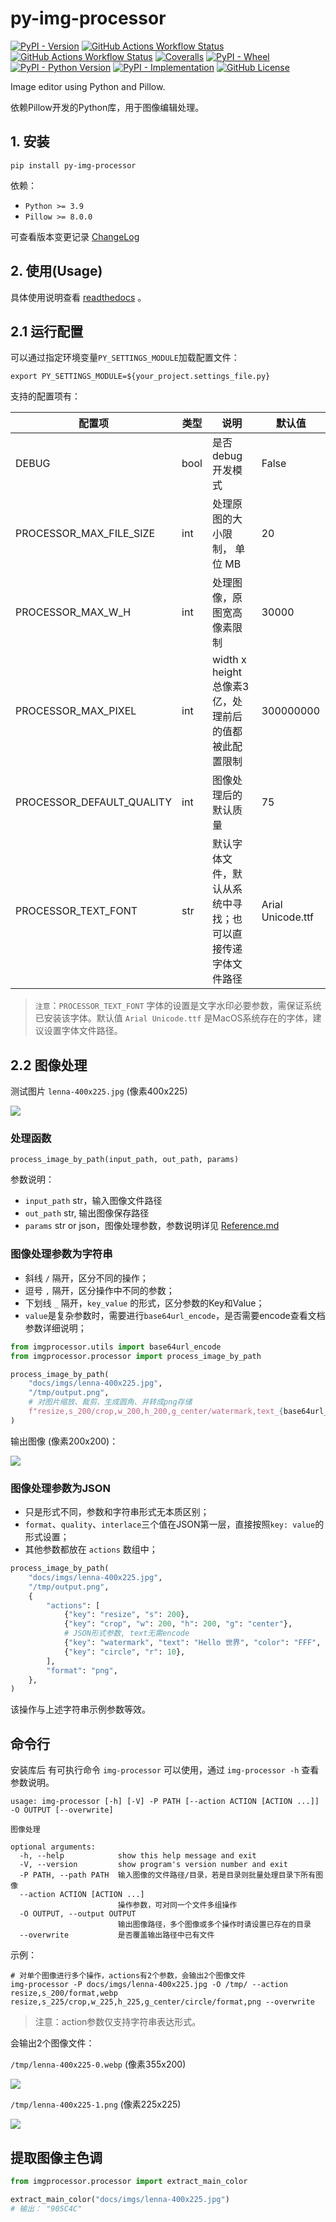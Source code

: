# py-img-processor

[![PyPI - Version](https://img.shields.io/pypi/v/py-img-processor)](https://github.com/SkylerHu/py-img-processor)
[![GitHub Actions Workflow Status](https://github.com/SkylerHu/py-img-processor/actions/workflows/pre-commit.yml/badge.svg?branch=master)](https://github.com/SkylerHu/py-img-processor)
[![GitHub Actions Workflow Status](https://github.com/SkylerHu/py-img-processor/actions/workflows/test-py3.yml/badge.svg?branch=master)](https://github.com/SkylerHu/py-img-processor)
[![Coveralls](https://img.shields.io/coverallsCoverage/github/SkylerHu/py-img-processor?branch=master)](https://github.com/SkylerHu/py-img-processor)
[![PyPI - Wheel](https://img.shields.io/pypi/wheel/py-img-processor)](https://github.com/SkylerHu/py-img-processor)
[![PyPI - Python Version](https://img.shields.io/pypi/pyversions/py-img-processor)](https://github.com/SkylerHu/py-img-processor)
[![PyPI - Implementation](https://img.shields.io/pypi/implementation/py-img-processor)](https://github.com/SkylerHu/py-img-processor)
[![GitHub License](https://img.shields.io/github/license/SkylerHu/py-img-processor)](https://github.com/SkylerHu/py-img-processor)


Image editor using Python and Pillow.

依赖Pillow开发的Python库，用于图像编辑处理。


## 1. 安装

	pip install py-img-processor

依赖：

- `Python >= 3.9`
- `Pillow >= 8.0.0`

可查看版本变更记录 [ChangeLog](./docs/CHANGELOG-1.x.md)

## 2. 使用(Usage)

具体使用说明查看 [readthedocs](https://py-img-processor.readthedocs.io/) 。

## 2.1 运行配置
可以通过指定环境变量`PY_SETTINGS_MODULE`加载配置文件：

    export PY_SETTINGS_MODULE=${your_project.settings_file.py}

支持的配置项有：

| 配置项 | 类型 | 说明 | 默认值 |
| - | - | - | - |
| DEBUG | bool | 是否debug开发模式 | False |
| PROCESSOR_MAX_FILE_SIZE | int | 处理原图的大小限制， 单位 MB | 20 |
| PROCESSOR_MAX_W_H | int | 处理图像，原图宽高像素限制 | 30000 |
| PROCESSOR_MAX_PIXEL | int | width x height总像素3亿，处理前后的值都被此配置限制 | 300000000 |
| PROCESSOR_DEFAULT_QUALITY | int | 图像处理后的默认质量 | 75 |
| PROCESSOR_TEXT_FONT | str | 默认字体文件，默认从系统中寻找；也可以直接传递字体文件路径 | Arial Unicode.ttf |

> `注意`：`PROCESSOR_TEXT_FONT` 字体的设置是文字水印必要参数，需保证系统已安装该字体。默认值 `Arial Unicode.ttf` 是MacOS系统存在的字体，建议设置字体文件路径。

## 2.2 图像处理

测试图片 `lenna-400x225.jpg` (像素400x225)

![](./docs/imgs/lenna-400x225.jpg)


### 处理函数
`process_image_by_path(input_path, out_path, params)`

参数说明：

- `input_path` str，输入图像文件路径
- `out_path` str, 输出图像保存路径
- `params` str or json，图像处理参数，参数说明详见 [Reference.md](./docs/Reference.md)


### 图像处理参数为字符串

- 斜线 `/` 隔开，区分不同的操作；
- 逗号 `,` 隔开，区分操作中不同的参数；
- 下划线 `_` 隔开，`key_value` 的形式，区分参数的Key和Value；
- `value`是复杂参数时，需要进行`base64url_encode`，是否需要encode查看文档参数详细说明；

```python
from imgprocessor.utils import base64url_encode
from imgprocessor.processor import process_image_by_path

process_image_by_path(
    "docs/imgs/lenna-400x225.jpg",
    "/tmp/output.png",
    # 对图片缩放、裁剪、生成圆角、并转成png存储
    f"resize,s_200/crop,w_200,h_200,g_center/watermark,text_{base64url_encode('Hello 世界')},color_FFF,size_20/circle,r_10/format,png",
)
```

输出图像 (像素200x200)：

![](./docs/imgs/lenna-edit.png)

### 图像处理参数为JSON
- 只是形式不同，参数和字符串形式无本质区别；
- `format`、`quality`、`interlace`三个值在JSON第一层，直接按照`key: value`的形式设置；
- 其他参数都放在 `actions` 数组中；

```python
process_image_by_path(
    "docs/imgs/lenna-400x225.jpg",
    "/tmp/output.png",
    {
        "actions": [
            {"key": "resize", "s": 200},
            {"key": "crop", "w": 200, "h": 200, "g": "center"},
            # JSON形式参数, text无需encode
            {"key": "watermark", "text": "Hello 世界", "color": "FFF", "size": 20},
            {"key": "circle", "r": 10},
        ],
        "format": "png",
    },
)
```
该操作与上述字符串示例参数等效。

## 命令行
安装库后 有可执行命令 `img-processor` 可以使用，通过 `img-processor -h` 查看参数说明。

```shell
usage: img-processor [-h] [-V] -P PATH [--action ACTION [ACTION ...]] -O OUTPUT [--overwrite]

图像处理

optional arguments:
  -h, --help            show this help message and exit
  -V, --version         show program's version number and exit
  -P PATH, --path PATH  输入图像的文件路径/目录，若是目录则批量处理目录下所有图像
  --action ACTION [ACTION ...]
                        操作参数，可对同一个文件多组操作
  -O OUTPUT, --output OUTPUT
                        输出图像路径，多个图像或多个操作时请设置已存在的目录
  --overwrite           是否覆盖输出路径中已有文件
```

示例：
```shell
# 对单个图像进行多个操作，actions有2个参数，会输出2个图像文件
img-processor -P docs/imgs/lenna-400x225.jpg -O /tmp/ --action resize,s_200/format,webp resize,s_225/crop,w_225,h_225,g_center/circle/format,png --overwrite
```

> 注意：action参数仅支持字符串表达形式。

会输出2个图像文件：

`/tmp/lenna-400x225-0.webp` (像素355x200)

![](./docs/imgs/lenna-400x225-0.webp)

`/tmp/lenna-400x225-1.png` (像素225x225)

![](./docs/imgs/lenna-400x225-1.png)


## 提取图像主色调
```python
from imgprocessor.processor import extract_main_color

extract_main_color("docs/imgs/lenna-400x225.jpg")
# 输出： "905C4C"
```
